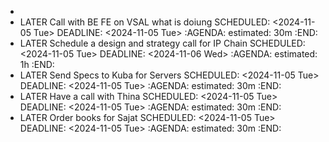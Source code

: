 -
- LATER Call with BE FE on VSAL what is doiung
  SCHEDULED: <2024-11-05 Tue>
  DEADLINE: <2024-11-05 Tue>
  :AGENDA:
  estimated: 30m
  :END:
- LATER Schedule a design and strategy call for IP Chain
  SCHEDULED: <2024-11-05 Tue>
  DEADLINE: <2024-11-06 Wed>
  :AGENDA:
  estimated: 1h
  :END:
- LATER Send Specs to Kuba for Servers
  SCHEDULED: <2024-11-05 Tue>
  DEADLINE: <2024-11-05 Tue>
  :AGENDA:
  estimated: 30m
  :END:
- LATER Have a call with Thina
  SCHEDULED: <2024-11-05 Tue>
  DEADLINE: <2024-11-05 Tue>
  :AGENDA:
  estimated: 30m
  :END:
- LATER Order books for Sajat
  SCHEDULED: <2024-11-05 Tue>
  DEADLINE: <2024-11-05 Tue>
  :AGENDA:
  estimated: 30m
  :END:
